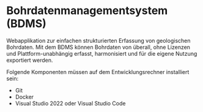 # Bohrdatenmanagementsystem (BDMS)

Webapplikation zur einfachen strukturierten Erfassung von geologischen Bohrdaten. Mit dem BDMS können Bohrdaten von überall, ohne Lizenzen und Plattform-unabhängig erfasst, harmonisiert und für die eigene Nutzung exportiert werden.

Folgende Komponenten müssen auf dem Entwicklungsrechner installiert sein:

* Git
* Docker
* Visual Studio 2022 oder Visual Studio Code
